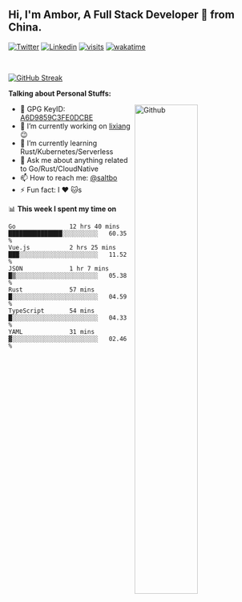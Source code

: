 ## Hi, I'm Ambor, A Full Stack Developer 🚀 from China.

[![Twitter](https://img.shields.io/badge/-saltbo-1ca0f1?style=flat&logo=twitter&logoColor=white)](https://twitter.com/rdsaltbo)
[![Linkedin](https://img.shields.io/badge/-saltbo-blue?style=flat&logo=Linkedin&logoColor=white)](https://www.linkedin.com/in/saltbo/)
[![visits](https://visitor.vercel.app/page/saltbo?color=light-green)](https://github.com/saltbo/)
[![wakatime](https://wakatime.com/badge/user/f82b1c77-faab-48cd-aef5-a12c0aff104b.svg)](https://wakatime.com/@f82b1c77-faab-48cd-aef5-a12c0aff104b)

&nbsp;  

[![GitHub Streak](http://github-readme-streak-stats.herokuapp.com?user=saltbo&hide_border=true&date_format=M%20j%5B%2C%20Y%5D)](https://git.io/streak-stats)

**Talking about Personal Stuffs:**
<!-- Any image aligned to the right. Beware the width  -->
<img width="50%" align="right" alt="Github" src="https://raw.githubusercontent.com/saltbo/saltbo/master/images/git-header.svg" />

- 🤘 GPG KeyID: [A6D9859C3FE0DCBE](https://saltbo.cn/pgp_keys.asc)
- 🔭 I’m currently working on [lixiang](https://www.lixiang.com/) :wink:
- 🌱 I’m currently learning Rust/Kubernetes/Serverless
- 💬 Ask me about anything related to Go/Rust/CloudNative
- 📫 How to reach me: [@saltbo](https://t.me/saltbo)
- ⚡ Fun fact: I :heart: :cat:s


📊 **This week I spent my time on**
<!--START_SECTION:waka-->

```text
Go               12 hrs 40 mins  ███████████████░░░░░░░░░░   60.35 %
Vue.js           2 hrs 25 mins   ███░░░░░░░░░░░░░░░░░░░░░░   11.52 %
JSON             1 hr 7 mins     █▒░░░░░░░░░░░░░░░░░░░░░░░   05.38 %
Rust             57 mins         █░░░░░░░░░░░░░░░░░░░░░░░░   04.59 %
TypeScript       54 mins         █░░░░░░░░░░░░░░░░░░░░░░░░   04.33 %
YAML             31 mins         ▓░░░░░░░░░░░░░░░░░░░░░░░░   02.46 %
```

<!--END_SECTION:waka-->
